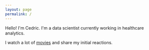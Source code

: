 ```yaml
---
layout: page
permalink: /
---
```


Hello! I'm Cedric. I'm a data scientist currently working in healthcare analytics.

I watch a lot of [movies](https://letterboxd.com/cedricvicera) and share my initial reactions.
